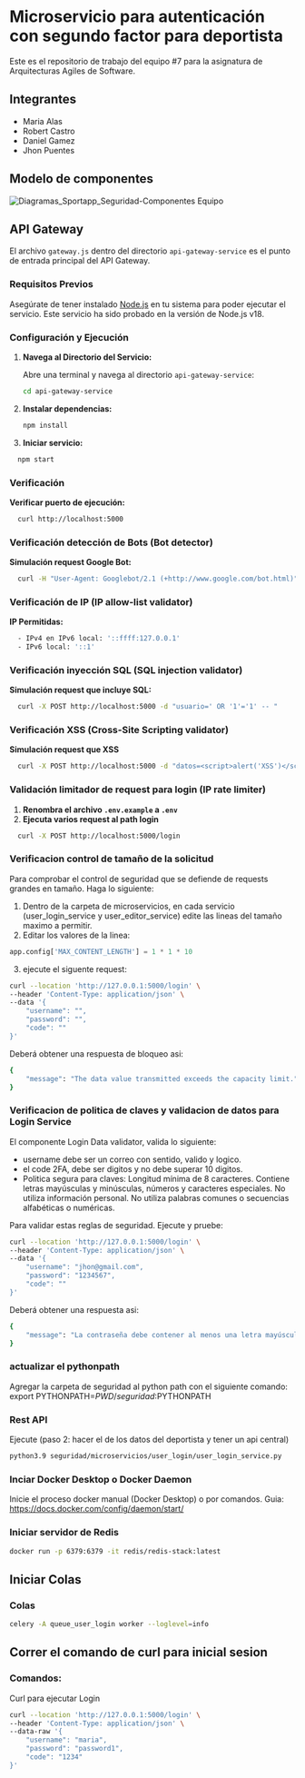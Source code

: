 # Microservicio para autenticación con segundo factor para deportista
Este es el repositorio de trabajo del equipo #7 para la asignatura de Arquitecturas Agiles de Software.

## Integrantes
- Maria Alas
- Robert Castro
- Daniel Gamez
- Jhon Puentes

## Modelo de componentes
![Diagramas_Sportapp_Seguridad-Componentes Equipo](https://github.com/mar-alas/CompumundoHipermegared-Equipo7/assets/142275813/7bdf83f3-02cd-4797-a91a-a58af4570679)



## API Gateway

El archivo `gateway.js` dentro del directorio `api-gateway-service` es el punto de entrada principal del API Gateway.

### Requisitos Previos

Asegúrate de tener instalado [Node.js](https://nodejs.org/) en tu sistema para poder ejecutar el servicio. Este servicio ha sido probado en la versión de Node.js v18.

### Configuración y Ejecución

1. **Navega al Directorio del Servicio:**

   Abre una terminal y navega al directorio `api-gateway-service`:

   ```bash
   cd api-gateway-service
   ```

2. **Instalar dependencias:**

   ```bash
   npm install
   ```

3. **Iniciar servicio:**
  ```bash
    npm start
  ```

### Verificación

**Verificar puerto de ejecución:**
  ```bash
    curl http://localhost:5000
  ```

### Verificación detección de Bots (Bot detector)

**Simulación request Google Bot:**
  ```bash
    curl -H "User-Agent: Googlebot/2.1 (+http://www.google.com/bot.html)" http://localhost:5000
  ```

### Verificación de IP (IP allow-list validator)

**IP Permitidas:**
  ```bash
    - IPv4 en IPv6 local: '::ffff:127.0.0.1'
    - IPv6 local: '::1'
  ```

### Verificación inyección SQL (SQL injection validator)

**Simulación request que incluye SQL:**
  ```bash
    curl -X POST http://localhost:5000 -d "usuario=' OR '1'='1' -- "
  ```

### Verificación XSS (Cross-Site Scripting validator)

**Simulación request que XSS**
  ```bash
    curl -X POST http://localhost:5000 -d "datos=<script>alert('XSS')</script>"
  ```

### Validación limitador de request para login (IP rate limiter)
1. **Renombra el archivo `.env.example` a `.env`**
2. **Ejecuta varios request al path login**
  ```bash
    curl -X POST http://localhost:5000/login
  ```

### Verificacion control de tamaño de la solicitud
Para comprobar el control de seguridad que se defiende de requests grandes en tamaño. Haga lo siguiente:
1. Dentro de la carpeta de microservicios, en cada servicio (user_login_service y user_editor_service) edite las lineas del tamaño maximo a permitir.
2. Editar los valores de la linea:
```python
app.config['MAX_CONTENT_LENGTH'] = 1 * 1 * 10
```
3. ejecute el siguente request:
```bash
curl --location 'http://127.0.0.1:5000/login' \
--header 'Content-Type: application/json' \
--data '{
    "username": "",
    "password": "",
    "code": ""
}'
```
Deberá obtener una respuesta de bloqueo asi:
```bash
{
    "message": "The data value transmitted exceeds the capacity limit."
}
```

### Verificacion de politica de claves y validacion de datos para Login Service
El componente Login Data validator, valida lo siguiente:
* username debe ser un correo con sentido, valido y logico.
* el code 2FA, debe ser digitos y no debe superar 10 digitos.
* Politica segura para claves:
    Longitud mínima de 8 caracteres.
    Contiene letras mayúsculas y minúsculas, números y caracteres especiales.
    No utiliza información personal.
    No utiliza palabras comunes o secuencias alfabéticas o numéricas.

Para validar estas reglas de seguridad. Ejecute y pruebe:
```bash
curl --location 'http://127.0.0.1:5000/login' \
--header 'Content-Type: application/json' \
--data '{
    "username": "jhon@gmail.com",
    "password": "1234567",
    "code": ""
}'
```
Deberá obtener una respuesta asi:
```bash
{
    "message": "La contraseña debe contener al menos una letra mayúscula, una letra minúscula, un número y un carácter especial"
}
```

### actualizar el pythonpath
Agregar la carpeta de seguridad al python path con el siguiente comando:
export PYTHONPATH=$PWD/seguridad:$PYTHONPATH


### Rest API
Ejecute (paso 2: hacer el de los datos del deportista y tener un api central)
```bash
python3.9 seguridad/microservicios/user_login/user_login_service.py
```

### Inciar Docker Desktop o Docker Daemon
Inicie el proceso docker manual (Docker Desktop) o por comandos.
Guia: https://docs.docker.com/config/daemon/start/

### Iniciar servidor de Redis
```bash
docker run -p 6379:6379 -it redis/redis-stack:latest
```

## Iniciar Colas

### Colas 

```bash
celery -A queue_user_login worker --loglevel=info
```

## Correr el comando de curl para inicial sesion

### Comandos: 

Curl para ejecutar Login
```bash
curl --location 'http://127.0.0.1:5000/login' \
--header 'Content-Type: application/json' \
--data-raw '{
    "username": "maria",
    "password": "password1",
    "code": "1234"
}'
```
